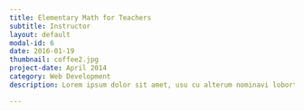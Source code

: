 ```yaml
---
title: Elementary Math for Teachers
subtitle: Instructor
layout: default
modal-id: 6
date: 2016-01-19
thumbnail: coffee2.jpg
project-date: April 2014
category: Web Development
description: Lorem ipsum dolor sit amet, usu cu alterum nominavi lobortis. At duo novum diceret. Tantas apeirian vix et, usu sanctus postulant inciderint ut, populo diceret necessitatibus in vim. Cu eum dicam feugiat noluisse.

---
```

